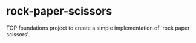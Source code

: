 # rock-paper-scissors
TOP foundations project to create a simple implementation of 'rock paper scissors'.
